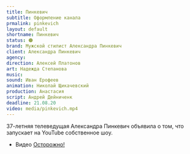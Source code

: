 ```yaml
---
title: Пинкевич
subtitle: Оформление канала
prmalink: pinkevich
layout: default
shortname: Пинкевич
status: 🟠
brand: Мужской стилист Александра Пинкевич
client: Александра Пинкевич
agency:
direction: Алексей Платонов
art: Надежда Степанова
music:  
sound: Иван Ерофеев
animation: Николай Щикачевский
production: Анастасия  
script: Андрей Дейниченк
deadline: 21.08.20
video: media/pinkevich.mp4
---
```


37-летняя телеведущая Александра Пинкевич объявила о том, что запускает на YouTube собственное шоу.

+ Видео [Осторожно!](www)
